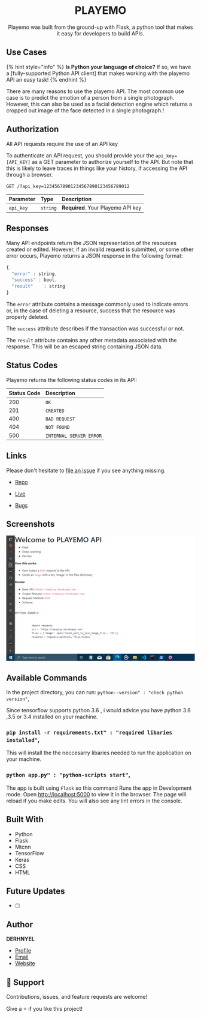 <h1 align="center">PLAYEMO</h1>

<p align="center">Playemo was built from the ground-up with Flask, a python tool that makes it easy for developers to build APIs.</p>


## Use Cases

{% hint style="info" %}
**Is Python your language of choice?** If so, we have a [fully-supported Python API client] that makes working with the playemo API an easy task!
{% endhint %}

There are many reasons to use the playemo API. The most common use case is to predict the emotion of a person from a single photograph.
However, this can also be used as a facial detection engine which returns a cropped out image of the face detected in a single photograph.!

## Authorization

All API requests require the use of an API key

To authenticate an API request, you should provide your the `api_key=[API_KEY]` as a GET parameter to authorize yourself to the API. But note that this is likely to leave traces in things like your history, if accessing the API through a browser.

```http
GET /?api_key=12345678901234567890123456789012
```

| Parameter | Type | Description |
| :--- | :--- | :--- |
| `api_key` | `string` | **Required**. Your Playemo API key |

## Responses

Many API endpoints return the JSON representation of the resources created or edited. However, if an invalid request is submitted, or some other error occurs, Playemo returns a JSON response in the following format:

```javascript
{
  "error" : string,
  "success" : bool,
  "result"    : string
}
```

The `error` attribute contains a message commonly used to indicate errors or, in the case of deleting a resource, success that the resource was properly deleted.

The `success` attribute describes if the transaction was successful or not.

The `result` attribute contains any other metadata associated with the response. This will be an escaped string containing JSON data.

## Status Codes

Playemo returns the following status codes in its API:

| Status Code | Description |
| :--- | :--- |
| 200 | `OK` |
| 201 | `CREATED` |
| 400 | `BAD REQUEST` |
| 404 | `NOT FOUND` |
| 500 | `INTERNAL SERVER ERROR` |

## Links

Please don't hesitate to [file an issue](https://github.com/playemo/issues/new) if you see anything missing.

- [Repo](https://github.com/derhnyel/playemo_api "playemo_api Repo")

- [Live](https://emoplay.herokuapp.com "Live View")

- [Bugs](https://github.com/derhnyel/playemo_api/issues "Issues Page")


## Screenshots

![Home Page](/screenshots/1.png "Home Page")

## Available Commands

In the project directory, you can run:
`python--version" : "check python version"`,

Since tensorflow supports python 3.6 , i would advice you have python 3.6 ,3.5 or 3.4 installed on your machine.

### `pip install -r requirements.txt" : "required libaries installed"`,

This will install the the neccesarry libaries needed to run the application on your machine. 
### `python app.py" : "python-scripts start"`,

The app is built using `Flask` so this command Runs the app in Development mode. Open [http://localhost:5000](http://localhost:5000) to view it in the browser. The page will reload if you make edits.
You will also see any lint errors in the console.


## Built With

- Python
- Flask
- Mtcnn
- TensorFlow
- Keras
- CSS
- HTML

## Future Updates

- [ ] 

## Author

**DERHNYEL**

- [Profile](https://github.com/derhnyel "Eje Daniel")
- [Email](mailto:ejedenials@gmail.com?subject=Hi "Hi!")
- [Website](https://daniel-eje.herokuapp.com "Welcome")

## 🤝 Support

Contributions, issues, and feature requests are welcome!

Give a ⭐️ if you like this project!
